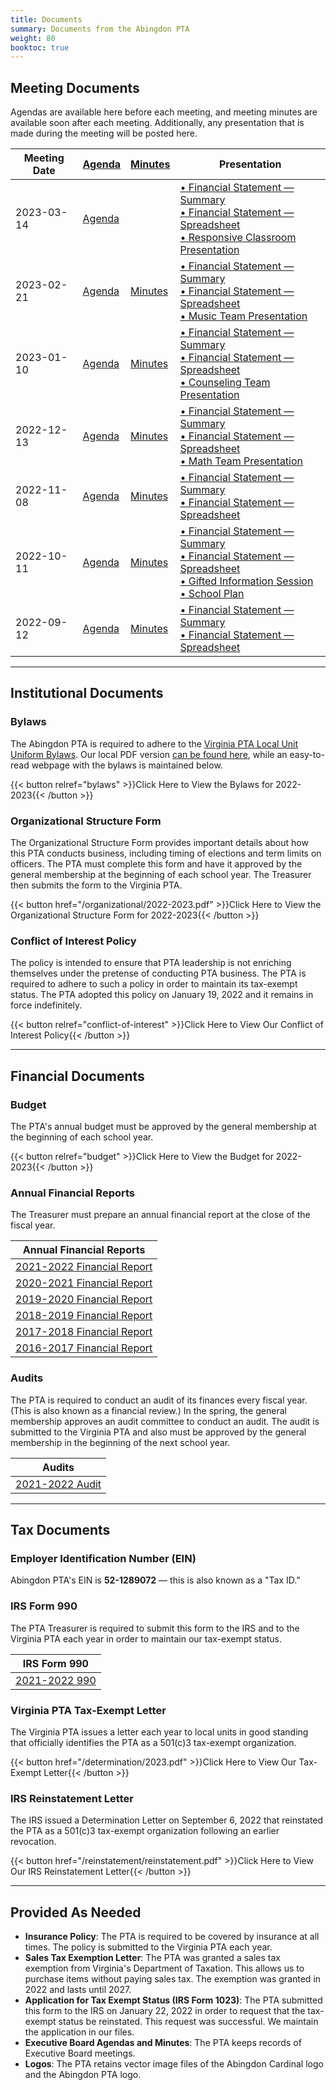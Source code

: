 ```yaml
---
title: Documents
summary: Documents from the Abingdon PTA
weight: 80
booktoc: true
---
```


## Meeting Documents

Agendas are available here before each meeting, and meeting minutes are available soon after each meeting. Additionally, any presentation that is made during the meeting will be posted here.

| Meeting Date | [Agenda](/agendas) | [Minutes](/minutes) | Presentation |
| ------------ | ------ | ------- | ------------ |
| 2023-03-14   | [Agenda](/agendas/2023-03-14) | | [• Financial Statement — Summary](/presentations/2023-03-14_1.pdf)<br>[• Financial Statement — Spreadsheet](/presentations/2023-03-14_2.pdf)<br>[• Responsive Classroom Presentation](/presentations/2023-03-14_3.pdf) |
| 2023-02-21   | [Agenda](/agendas/2023-02-21) | [Minutes](/minutes/2023-02-21) | [• Financial Statement — Summary](/presentations/2023-02-21_1.pdf)<br>[• Financial Statement — Spreadsheet](/presentations/2023-02-21_2.pdf)<br>[• Music Team Presentation](/presentations/2023-02-21_3.pdf) |
| 2023-01-10   | [Agenda](/agendas/2023-01-10) | [Minutes](/minutes/2023-01-10) | [• Financial Statement — Summary](/presentations/2023-01-10_1.pdf)<br>[• Financial Statement — Spreadsheet](/presentations/2023-01-10_2.pdf)<br>[• Counseling Team Presentation](/presentations/2023-01-10_3.pdf) |
| 2022-12-13   | [Agenda](/agendas/2022-12-13) | [Minutes](/minutes/2022-12-13) | [• Financial Statement — Summary](/presentations/2022-12-13_1.pdf)<br>[• Financial Statement — Spreadsheet](/presentations/2022-12-13_2.pdf)<br>[• Math Team Presentation](/presentations/2022-12-13_3.pdf) |
| 2022-11-08   | [Agenda](/agendas/2022-11-08) | [Minutes](/minutes/2022-11-08) | [• Financial Statement — Summary](/presentations/2022-11-08_1.pdf)<br>[• Financial Statement — Spreadsheet](/presentations/2022-11-08_2.pdf) |
| 2022-10-11   | [Agenda](/agendas/2022-10-11) | [Minutes](/minutes/2022-10-11) | [• Financial Statement — Summary](/presentations/2022-10-11_1.pdf)<br>[• Financial Statement — Spreadsheet](/presentations/2022-10-11_2.pdf)<br>[• Gifted Information Session](/presentations/2022-10-11_3.pdf)<br>[• School Plan](/presentations/2022-10-11_4.pdf) |
| 2022-09-12   | [Agenda](/agendas/2022-09-12) | [Minutes](/minutes/2022-09-12) | [• Financial Statement — Summary](/presentations/2022-09-12_1.pdf)<br>[• Financial Statement — Spreadsheet](/presentations/2022-09-12_2.pdf) |

---

## Institutional Documents

### Bylaws

The Abingdon PTA is required to adhere to the [Virginia PTA Local Unit Uniform Bylaws](https://www.vapta.org/27-committees/bylaws). Our local PDF version [can be found here](/bylaws/2022-2023.pdf), while an easy-to-read webpage with the bylaws is maintained below.

{{< button relref="bylaws" >}}Click Here to View the Bylaws for 2022-2023{{< /button >}}

### Organizational Structure Form

The Organizational Structure Form provides important details about how this PTA conducts business, including timing of elections and term limits on officers. The PTA must complete this form and have it approved by the general membership at the beginning of each school year. The Treasurer then submits the form to the Virginia PTA.

{{< button href="/organizational/2022-2023.pdf" >}}Click Here to View the Organizational Structure Form for 2022-2023{{< /button >}}

### Conflict of Interest Policy

The policy is intended to ensure that PTA leadership is not enriching themselves under the pretense of conducting PTA business. The PTA is required to adhere to such a policy in order to maintain its tax-exempt status. The PTA adopted this policy on January 19, 2022 and it remains in force indefinitely.

{{< button relref="conflict-of-interest" >}}Click Here to View Our Conflict of Interest Policy{{< /button >}}

---

## Financial Documents

### Budget

The PTA's annual budget must be approved by the general membership at the beginning of each school year.

{{< button relref="budget" >}}Click Here to View the Budget for 2022-2023{{< /button >}}

### Annual Financial Reports

The Treasurer must prepare an annual financial report at the close of the fiscal year.

| Annual Financial Reports |
|-|
| [2021-2022 Financial Report](/financialreports/2021-2022.pdf) |
| [2020-2021 Financial Report](/financialreports/2020-2021.pdf) |
| [2019-2020 Financial Report](/financialreports/2019-2020.pdf) |
| [2018-2019 Financial Report](/financialreports/2018-2019.pdf) |
| [2017-2018 Financial Report](/financialreports/2017-2018.pdf) |
| [2016-2017 Financial Report](/financialreports/2016-2017.pdf) |

### Audits

The PTA is required to conduct an audit of its finances every fiscal year. (This is also known as a financial review.) In the spring, the general membership approves an audit committee to conduct an audit. The audit is submitted to the Virginia PTA and also must be approved by the general membership in the beginning of the next school year.

| Audits |
|-|
| [2021-2022 Audit](/audits/2021-2022.pdf) |

---

## Tax Documents

### Employer Identification Number (EIN)

Abingdon PTA's EIN is **52-1289072** — this is also known as a "Tax ID."

### IRS Form 990

The PTA Treasurer is required to submit this form to the IRS and to the Virginia PTA each year in order to maintain our tax-exempt status.

| IRS Form 990 |
|-|
| [2021-2022 990](/990/2021-2022.pdf) |

### Virginia PTA Tax-Exempt Letter

The Virginia PTA issues a letter each year to local units in good standing that officially identifies the PTA as a 501(c)3 tax-exempt organization.

{{< button href="/determination/2023.pdf" >}}Click Here to View Our Tax-Exempt Letter{{< /button >}}

### IRS Reinstatement Letter

The IRS issued a Determination Letter on September 6, 2022 that reinstated the PTA as a 501(c)3 tax-exempt organization following an earlier revocation.

{{< button href="/reinstatement/reinstatement.pdf" >}}Click Here to View Our IRS Reinstatement Letter{{< /button >}}

---

## Provided As Needed

- **Insurance Policy**: The PTA is required to be covered by insurance at all times. The policy is submitted to the Virginia PTA each year.
- **Sales Tax Exemption Letter**: The PTA was granted a sales tax exemption from Virginia's Department of Taxation. This allows us to purchase items without paying sales tax. The exemption was granted in 2022 and lasts until 2027.
- **Application for Tax Exempt Status (IRS Form 1023)**: The PTA submitted this form to the IRS on January 22, 2022 in order to request that the tax-exempt status be reinstated. This request was successful. We maintain the application in our files.
- **Executive Board Agendas and Minutes**: The PTA keeps records of Executive Board meetings.
- **Logos**: The PTA retains vector image files of the Abingdon Cardinal logo and the Abingdon PTA logo.